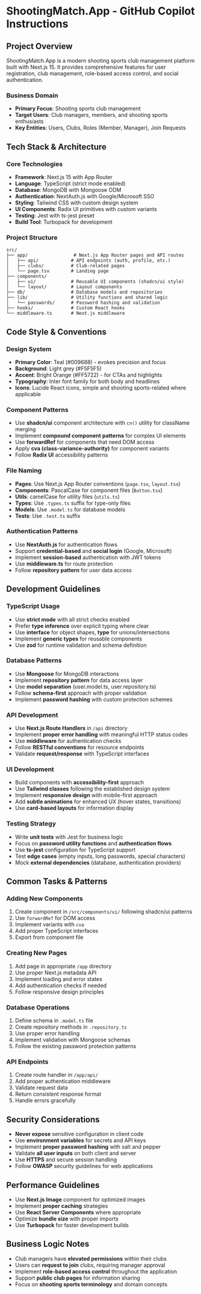 # ShootingMatch.App - GitHub Copilot Instructions

## Project Overview

ShootingMatch.App is a modern shooting sports club management platform built with Next.js 15. It provides comprehensive features for user registration, club management, role-based access control, and social authentication.

### Business Domain
- **Primary Focus**: Shooting sports club management
- **Target Users**: Club managers, members, and shooting sports enthusiasts
- **Key Entities**: Users, Clubs, Roles (Member, Manager), Join Requests

## Tech Stack & Architecture

### Core Technologies
- **Framework**: Next.js 15 with App Router
- **Language**: TypeScript (strict mode enabled)
- **Database**: MongoDB with Mongoose ODM
- **Authentication**: NextAuth.js with Google/Microsoft SSO
- **Styling**: Tailwind CSS with custom design system
- **UI Components**: Radix UI primitives with custom variants
- **Testing**: Jest with ts-jest preset
- **Build Tool**: Turbopack for development

### Project Structure
```
src/
├── app/                 # Next.js App Router pages and API routes
│   ├── api/            # API endpoints (auth, profile, etc.)
│   ├── clubs/          # Club-related pages
│   └── page.tsx        # Landing page
├── components/         
│   ├── ui/             # Reusable UI components (shadcn/ui style)
│   └── layout/         # Layout components
├── db/                 # Database models and repositories
├── lib/                # Utility functions and shared logic
│   └── passwords/      # Password hashing and validation
├── hooks/              # Custom React hooks
└── middleware.ts       # Next.js middleware
```

## Code Style & Conventions

### Design System
- **Primary Color**: Teal (#009688) - evokes precision and focus
- **Background**: Light grey (#F5F5F5) 
- **Accent**: Bright Orange (#FF5722) - for CTAs and highlights
- **Typography**: Inter font family for both body and headlines
- **Icons**: Lucide React icons, simple and shooting sports-related where applicable

### Component Patterns
- Use **shadcn/ui** component architecture with `cn()` utility for className merging
- Implement **compound component patterns** for complex UI elements
- Use **forwardRef** for components that need DOM access
- Apply **cva (class-variance-authority)** for component variants
- Follow **Radix UI** accessibility patterns

### File Naming
- **Pages**: Use Next.js App Router conventions (`page.tsx`, `layout.tsx`)
- **Components**: PascalCase for component files (`Button.tsx`)
- **Utils**: camelCase for utility files (`utils.ts`)
- **Types**: Use `.types.ts` suffix for type-only files
- **Models**: Use `.model.ts` for database models
- **Tests**: Use `.test.ts` suffix

### Authentication Patterns
- Use **NextAuth.js** for authentication flows
- Support **credential-based** and **social login** (Google, Microsoft)
- Implement **session-based** authentication with JWT tokens
- Use **middleware.ts** for route protection
- Follow **repository pattern** for user data access

## Development Guidelines

### TypeScript Usage
- Use **strict mode** with all strict checks enabled
- Prefer **type inference** over explicit typing where clear
- Use **interface** for object shapes, **type** for unions/intersections
- Implement **generic types** for reusable components
- Use **zod** for runtime validation and schema definition

### Database Patterns
- Use **Mongoose** for MongoDB interactions
- Implement **repository pattern** for data access layer
- Use **model separation** (user.model.ts, user.repository.ts)
- Follow **schema-first** approach with proper validation
- Implement **password hashing** with custom protection schemes

### API Development
- Use **Next.js Route Handlers** in `/api` directory
- Implement **proper error handling** with meaningful HTTP status codes
- Use **middleware** for authentication checks
- Follow **RESTful conventions** for resource endpoints
- Validate **request/response** with TypeScript interfaces

### UI Development
- Build components with **accessibility-first** approach
- Use **Tailwind classes** following the established design system
- Implement **responsive design** with mobile-first approach
- Add **subtle animations** for enhanced UX (hover states, transitions)
- Use **card-based layouts** for information display

### Testing Strategy
- Write **unit tests** with Jest for business logic
- Focus on **password utility functions** and **authentication flows**
- Use **ts-jest** configuration for TypeScript support
- Test **edge cases** (empty inputs, long passwords, special characters)
- Mock **external dependencies** (database, authentication providers)

## Common Tasks & Patterns

### Adding New Components
1. Create component in `/src/components/ui/` following shadcn/ui patterns
2. Use `forwardRef` for DOM access
3. Implement variants with `cva`
4. Add proper TypeScript interfaces
5. Export from component file

### Creating New Pages
1. Add page in appropriate `/app` directory
2. Use proper Next.js metadata API
3. Implement loading and error states
4. Add authentication checks if needed
5. Follow responsive design principles

### Database Operations
1. Define schema in `.model.ts` file
2. Create repository methods in `.repository.ts`
3. Use proper error handling
4. Implement validation with Mongoose schemas
5. Follow the existing password protection patterns

### API Endpoints
1. Create route handler in `/app/api/`
2. Add proper authentication middleware
3. Validate request data
4. Return consistent response format
5. Handle errors gracefully

## Security Considerations
- **Never expose** sensitive configuration in client code
- Use **environment variables** for secrets and API keys
- Implement **proper password hashing** with salt and pepper
- Validate **all user inputs** on both client and server
- Use **HTTPS** and secure session handling
- Follow **OWASP** security guidelines for web applications

## Performance Guidelines
- Use **Next.js Image** component for optimized images
- Implement **proper caching** strategies
- Use **React Server Components** where appropriate
- Optimize **bundle size** with proper imports
- Use **Turbopack** for faster development builds

## Business Logic Notes
- Club managers have **elevated permissions** within their clubs
- Users can **request to join** clubs, requiring manager approval
- Implement **role-based access control** throughout the application
- Support **public club pages** for information sharing
- Focus on **shooting sports terminology** and domain concepts